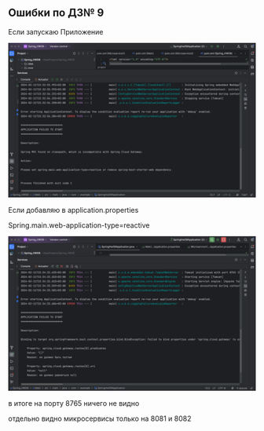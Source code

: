 ## Ошибки по ДЗ№ 9

Если запускаю Приложение

![1](https://github.com/PavelLogeiko/Spring_HW09/blob/main/errors/1.png)

Если добавляю в application.properties

Spring.main.web-application-type=reactive

![2](https://github.com/PavelLogeiko/Spring_HW09/blob/main/errors/2.png)

в итоге на порту 8765 ничего не видно

отдельно видно микросервисы только на 8081 и 8082
